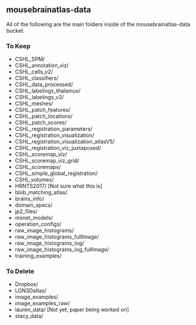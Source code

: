 ## mousebrainatlas-data
All of the following are the main folders inside of the mousebrainatlas-data bucket.

### To Keep
- CSHL_SPM/
- CSHL_annotation_viz/
- CSHL_cells_v2/
- CSHL_classifiers/
- CSHL_data_processed/
- CSHL_labelings_thalamus/
- CSHL_labelings_v3/
- CSHL_meshes/
- CSHL_patch_features/
- CSHL_patch_locations/
- CSHL_patch_scores/
- CSHL_registration_parameters/
- CSHL_registration_visualization/
- CSHL_registration_visualization_atlasV5/
- CSHL_registration_viz_juxtaposed/
- CSHL_scoremap_viz/
- CSHL_scoremap_viz_grid/
- CSHL_scoremaps/
- CSHL_simple_global_registration/
- CSHL_volumes/
- HRNTS2017/                              [Not sure what this is]
- blob_matching_atlas/
- brains_info/
- domain_specs/
- jp2_files/
- mxnet_models/
- operation_configs/
- raw_image_histograms/
- raw_image_histograms_fullImage/
- raw_image_histograms_log/
- raw_image_histograms_log_fullImage/
- training_examples/
                            
### To Delete
- Dropbox/
- LGN3Datlas/
- image_examples/
- image_examples_raw/
- lauren_data/                             [Not yet, paper being worked on]
- stacy_data/
